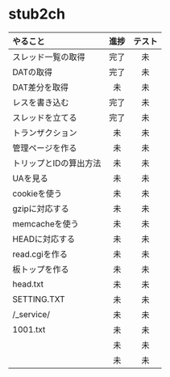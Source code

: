 # stub2ch

|やること|進捗|テスト|
|:--|:--:|:--:|
|スレッド一覧の取得|完了|未|
|DATの取得|完了|未|
|DAT差分を取得|未|未|
|レスを書き込む|完了|未|
|スレッドを立てる|完了|未|
|トランザクション|未|未|
|管理ページを作る|未|未|
|トリップとIDの算出方法|未|未|
|UAを見る|未|未|
|cookieを使う|未|未|
|gzipに対応する|未|未|
|memcacheを使う|未|未|
|HEADに対応する|未|未|
|read.cgiを作る|未|未|
|板トップを作る|未|未|
|head.txt|未|未|
|SETTING.TXT|未|未|
|/\_service/|未|未|
|1001.txt|未|未|
||未|未|
||未|未|
